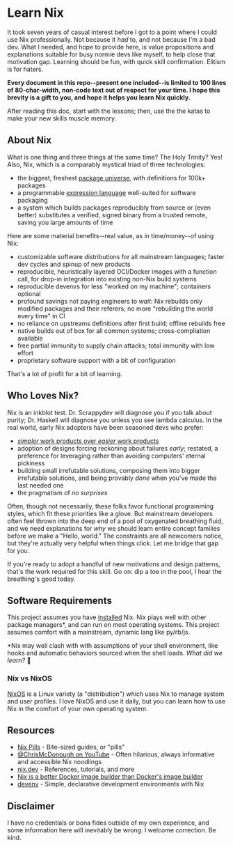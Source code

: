 # Learn Nix

It took seven years of casual interest before I got to a point where I could
use Nix professionally. Not because it _had_ to, and not because I'm a bad dev.
What I needed, and hope to provide here, is value propositions and explanations
suitable for busy normie devs like myself, to help close that motivation gap.
Learning should be fun, with quick skill confirmation. Elitism is for haters.

**Every document in this repo--present one included--is limited to 100 lines of
80-char-width, non-code text out of respect for your time. I hope this brevity
is a gift to you, and hope it helps you learn Nix quickly.**

After reading this doc, start with the lessons; then, use the the katas to make
your new skills muscle memory.

## About Nix

What is one thing and three things at the same time? The Holy Trinity? Yes!
Also, Nix, which is a comparably mystical triad of three technologies:

- the biggest, freshest [package universe](https://github.com/NixOS/nixpkgs/),
  with definitions for 100k+ packages
- a programmable [expression
  language](https://en.wikipedia.org/wiki/Expression_language) well-suited for
  software packaging
- a system which builds packages reproducibly from source or (even
  better) substitutes a verified, signed binary from a trusted remote, saving
  you large amounts of time

Here are some material benefits--real value, as in time/money--of using Nix:

- customizable software distributions for all mainstream languages; faster dev
  cycles and spinup of new products
- reproducible, heuristically layered OCI/Docker images with a function call,
  for drop-in integration into existing non-Nix build systems
- reproducible devenvs for less "worked on my machine"; containers optional
- profound savings not paying engineers to _wait_: Nix rebuilds only modified
  packages and their referers; no more "rebuilding the world every time" in CI
- no reliance on upstreams definitions after first build; offline rebuilds free
- native builds out of box for all common systems; cross-compliation available
- free partial immunity to supply chain attacks; total immunity with low effort
- proprietary software support with a bit of configuration

That's a lot of profit for a bit of learning.

## Who Loves Nix?

Nix is an inkblot test. Dr. Scrappydev will diagnose you if you talk about
purity; Dr. Haskell will diagnose you unless you see lambda calculus. In the
real world, early Nix adopters have been seasoned devs who prefer:

- [_simpler_ work products over _easier_ work products](./tidbits/A_simplicity-vs-difficulty.md)
- adoption of designs forcing reckoning about failures _early_; restated, a
  preference for leveraging rather than avoiding computers' eternal pickiness
- building small irrefutable solutions, composing them into bigger irrefutable
  solutions, and being provably *done* when you've made the last needed one
- the pragmatism of _no surprises_

Often, though not necessarily, these folks favor functional programming styles,
which fit these priorities like a glove. But mainstream developers often feel
thrown into the deep end of a pool of oxygenated breathing fluid, and we need
explanations for _why_ we should learn entire concept families before we make a
"Hello, world." The constraints are all newcomers notice, but they're actually
very helpful when things click. Let me bridge that gap for you.

If you're ready to adopt a handful of new motivations and design patterns,
that's the work required for this skill. Go on: dip a toe in the pool, I hear
the breathing's good today.

## Software Requirements

This project assumes you have [installed](https://nixos.org/download/) Nix. Nix
plays well with other package managers*, and can run on most operating systems.
This project assumes comfort with a mainstream, dynamic lang like py/rb/js.

\*Nix may well clash with with assumptions of your shell environment, like
hooks and automatic behaviors sourced when the shell loads. _What did we learn?_ 💅

### Nix vs NixOS

[NixOS](https://nixos.org) is a Linux variety (a "distribution") which uses Nix
to manage system and user profiles. I love NixOS and use it daily, but you can
learn how to use Nix in the comfort of your own operating system.

## Resources

- [Nix Pills](https://nixos.org/guides/nix-pills/) - Bite-sized guides, or
  "pills"
- [@ChrisMcDonough on YouTube](https://www.youtube.com/@ChrisMcDonough/videos)
  \- Often hilarious, always informative and accessible Nix noodlings
- [nix.dev](https://nix.dev/) - References, tutorials, and more
- [Nix is a better Docker image builder than Docker's image
  builder](https://xeiaso.net/talks/2024/nix-docker-build/)
- [devenv](https://devenv.sh/) - Simple, declarative development environments
  with Nix

## Disclaimer

I have no credentials or bona fides outside of my own experience, and some
information here will inevitably be wrong. I welcome correction. Be kind.
